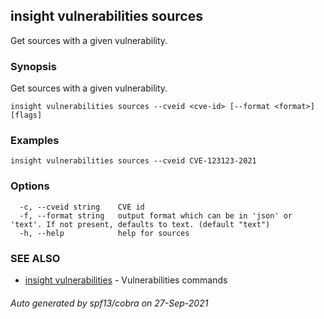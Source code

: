 ## insight vulnerabilities sources

Get sources with a given vulnerability.

### Synopsis

Get sources with a given vulnerability.

```
insight vulnerabilities sources --cveid <cve-id> [--format <format>] [flags]
```

### Examples

```
insight vulnerabilities sources --cveid CVE-123123-2021
```

### Options

```
  -c, --cveid string    CVE id
  -f, --format string   output format which can be in 'json' or 'text'. If not present, defaults to text. (default "text")
  -h, --help            help for sources
```

### SEE ALSO

* [insight vulnerabilities](insight_vulnerabilities.md)	 - Vulnerabilities commands

###### Auto generated by spf13/cobra on 27-Sep-2021
